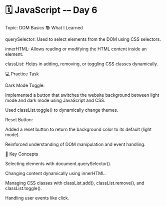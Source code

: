 # 🗓️ JavaScript -– Day 6
Topic: DOM Basics
📚 What I Learned

querySelector: Used to select elements from the DOM using CSS selectors.

innerHTML: Allows reading or modifying the HTML content inside an element.

classList: Helps in adding, removing, or toggling CSS classes dynamically.

💻 Practice Task

Dark Mode Toggle:

Implemented a button that switches the website background between light mode and dark mode using JavaScript and CSS.

Used classList.toggle() to dynamically change themes.

Reset Button:

Added a reset button to return the background color to its default (light mode).

Reinforced understanding of DOM manipulation and event handling.

🧠 Key Concepts

Selecting elements with document.querySelector().

Changing content dynamically using innerHTML.

Managing CSS classes with classList.add(), classList.remove(), and classList.toggle().

Handling user events like click.
